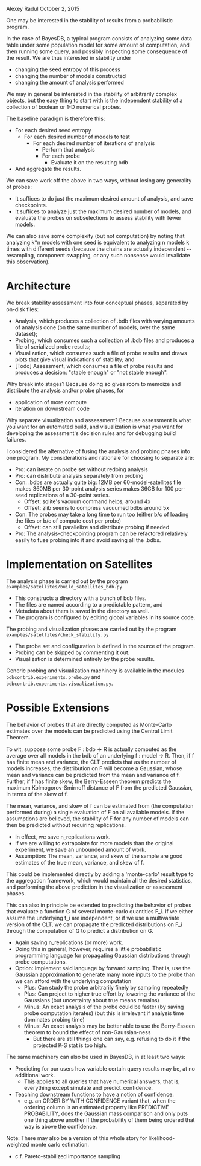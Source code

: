 Alexey Radul
October 2, 2015

One may be interested in the stability of results from a probabilistic
program.

In the case of BayesDB, a typical program consists of analyzing some
data table under some population model for some amount of computation,
and then running some query, and possibly inspecting some consequence
of the result.  We are thus interested in stability under
- changing the seed entropy of this process
- changing the number of models constructed
- changing the amount of analysis performed 

We may in general be interested in the stability of arbitrarily
complex objects, but the easy thing to start with is the independent
stability of a collection of boolean or 1-D numerical probes.

The baseline paradigm is therefore this:
- For each desired seed entropy
  - For each desired number of models to test
    - For each desired number of iterations of analysis
      - Perform that analysis
      - For each probe
        - Evaluate it on the resulting bdb
- And aggregate the results.

We can save work off the above in two ways, without losing any
generality of probes:
- It suffices to do just the maximum desired amount of analysis, and
  save checkpoints.
- It suffices to analyze just the maximum desired number of models,
  and evaluate the probes on subselections to assess stability with
  fewer models.

We can also save some complexity (but not computation) by noting that
analyzing k*n models with one seed is equivalent to analyzing n models
k times with different seeds (because the chains are actually
independent -- resampling, component swapping, or any such nonsense
would invalidate this observation).

Architecture
============

We break stability assessment into four conceptual phases, separated
by on-disk files:
- Analysis, which produces a collection of .bdb files with varying
  amounts of analysis done (on the same number of models, over the
  same dataset);
- Probing, which consumes such a collection of .bdb files and
  produces a file of serialized probe results;
- Visualization, which consumes such a file of probe results and
  draws plots that give visual indications of stability; and
- [Todo] Assessment, which consumes a file of probe results and
  produces a decision: "stable enough" or "not stable enough".

Why break into stages?  Because doing so gives room to memoize and
distribute the analysis and/or probe phases, for
- application of more compute
- iteration on downstream code

Why separate visualization and assessment?  Because assessment is what
you want for an automated build, and visualization is what you want
for developing the assessment's decision rules and for debugging build
failures.

I considered the alternative of fusing the analysis and probing phases
into one program.  My considerations and rationale for choosing to
separate are:
- Pro: can iterate on probe set without redoing analysis
- Pro: can distribute analysis separately from probing
- Con: .bdbs are actually quite big: 12MB per 60-model-satellites file
  makes 360MB per 30-point analysis series makes 36GB for 100 per-seed
  replications of a 30-point series.
  - Offset: sqlite's vacuum command helps, around 4x
  - Offset: zlib seems to compress vacuumed bdbs around 5x
- Con: The probes may take a long time to run too (either b/c of
  loading the files or b/c of compute cost per probe)
  - Offset: can still parallelize and distribute probing if needed
- Pro: The analysis-checkpointing program can be refactored relatively
  easily to fuse probing into it and avoid saving all the .bdbs.

Implementation on Satellites
============================

The analysis phase is carried out by the program
`examples/satellites/build_satellites_bdb.py`
- This constructs a directory with a bunch of bdb files.
- The files are named according to a predictable pattern, and
- Metadata about them is saved in the directory as well.
- The program is configured by editing global variables in its
  source code.

The probing and visualization phases are carried out by the program
`examples/satellites/check_stability.py`
- The probe set and configuration is defined in the source of the
  program.
- Probing can be skipped by commenting it out.
- Visualization is determined entirely by the probe results.

Generic probing and visualization machinery is available in the
modules `bdbcontrib.experiments.probe.py` and
`bdbcontrib.experiments.visualization.py`.

Possible Extensions
===================

The behavior of probes that are directly computed as Monte-Carlo
estimates over the models can be predicted using the Central Limit
Theorem.

To wit, suppose some probe F : bdb -> R is actually computed as the
average over all models in the bdb of an underlying f : model -> R.
Then, if f has finite mean and variance, the CLT predicts that as the
number of models increases, the distribution on F will become a
Gaussian, whose mean and variance can be predicted from the mean and
variance of f.  Further, if f has finite skew, the Berry-Esseen
theorem predicts the maximum Kolmogorov-Smirnoff distance of F from
the predicted Gaussian, in terms of the skew of f.

The mean, variance, and skew of f can be estimated from (the
computation performed during) a single evaluation of F on all
available models.  If the assumptions are believed, the stability of F
for any number of models can then be predicted without requiring
replications.
- In effect, we save n_replications work.
- If we are willing to extrapolate for more models than the original
  experiment, we save an unbounded amount of work.
- Assumption: The mean, variance, and skew of the sample are good
  estimates of the true mean, variance, and skew of f.

This could be implemented directly by adding a 'monte-carlo' result
type to the aggregation framework, which would maintain all the
desired statistics, and performing the above prediction in the
visualization or assessment phases.

This can also in principle be extended to predicting the behavior of
probes that evaluate a function G of several monte-carlo quantities
F_i.  If we either assume the underlying f_i are independent, or if we
use a multivariate version of the CLT, we can propagate the predicted
distributions on F_i through the computation of G to predict a
distribution on G.
- Again saving n_replications (or more) work.
- Doing this in general, however, requires a little probabilistic
  programming language for propagating Gaussian distributions through
  probe computations.
- Option: Implement said language by forward sampling.  That is, use
  the Gaussian approximation to generate many more inputs to the probe
  than we can afford with the underlying computation
  - Plus: Can study the probe arbitrarily finely by sampling repeatedly
  - Plus: Can project to higher true effort by lowering the variance
    of the Gaussians (but uncertainty about true means remains)
  - Minus: An exact analysis of the probe could be faster (by saving
    probe computation iterates) (but this is irrelevant if analysis
    time dominates probing time)
  - Minus: An exact analysis may be better able to use the
    Berry-Esseen theorem to bound the effect of non-Gaussian-ness
    - But there are still things one can say, e.g. refusing to do it
      if the projected K-S stat is too high.

The same machinery can also be used in BayesDB, in at least two ways:
- Predicting for our users how variable certain query results may be,
  at no additional work.
  - This applies to all queries that have numerical answers, that is,
    everything except simulate and predict_confidence.
- Teaching downstream functions to have a notion of confidence.
  - e.g. an ORDER BY WITH CONFIDENCE variant that, when the ordering
    column is an estimated property like PREDICTIVE PROBABILITY, does
    the Gaussian mass comparison and only puts one thing above another
    if the probability of them being ordered that way is above the
    confidence.
    
Note: There may also be a version of this whole story for
likelihood-weighted monte carlo estimation.
- c.f. Pareto-stabilized importance sampling
